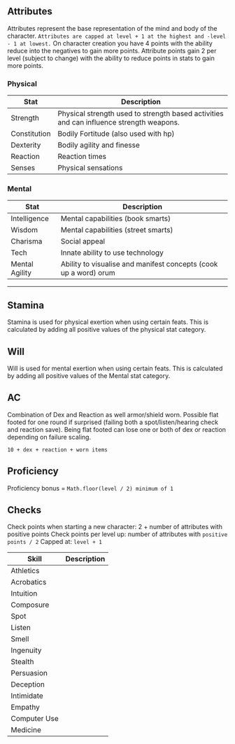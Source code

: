 ## Attributes

Attributes represent the base representation of the mind and body of the character. `Attributes are capped at level + 1 at the highest and -level - 1 at lowest.` On character creation you have 4 points with the ability reduce into the negatives to gain more points. Attribute points gain 2 per level (subject to change) with the ability to reduce points in stats to gain more points.

### Physical

| Stat         | Description |
| ------------ | ----------- |
| Strength     | Physical strength used to strength based activities and can influence strength weapons. |
| Constitution | Bodily Fortitude (also used with hp)                                                    |
| Dexterity    | Bodily agility and finesse                                                              |
| Reaction     | Reaction times                                                                          |
| Senses       | Physical sensations                                                                     |

### Mental

| Stat            | Description                                         |
| --------------- | --------------------------------------------------- |
| Intelligence    | Mental capabilities (book smarts)                   |
| Wisdom          | Mental capabilities (street smarts)                 |
| Charisma        | Social appeal                                       |
| Tech            | Innate ability to use technology                    |
| Mental Agility  | Ability to visualise and manifest concepts (cook up a word) orum |

-------------------------------------

## Stamina

Stamina is used for physical exertion when using certain feats. This is calculated by adding all positive values of the physical stat category.

## Will

Will is used for mental exertion when using certain feats. This is calculated by adding all positive values of the Mental stat category.

## AC

Combination of Dex and Reaction as well armor/shield worn. Possible flat footed for one round if surprised (failing both a spot/listen/hearing check and reaction save). Being flat footed can lose one or both of dex or reaction depending on failure scaling. 

`10 + dex + reaction + worn items`

## Proficiency

Proficiency bonus = `Math.floor(level / 2) minimum of 1`

## Checks

Check points when starting a new character: 2 + number of attributes with positive points
Check points per level up: number of attributes with `positive points / 2`
Capped at: `level + 1`

| Skill        | Description |
| ------------ | ----------- |
| Athletics    |             |
| Acrobatics   |             |
| Intuition    |             |
| Composure    |             |
| Spot         |             |
| Listen       |             |
| Smell        |             |
| Ingenuity    |             |
| Stealth      |             |
| Persuasion   |             |
| Deception    |             |
| Intimidate   |             |
| Empathy      |             |
| Computer Use |             |
| Medicine     |             |
